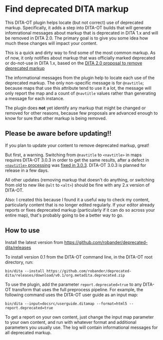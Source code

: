 # Find deprecated DITA markup

This DITA-OT plugin helps locate (but not correct) use of deprecated markup.
Specifically, it adds a step into DITA-OT builds that will generate infomrational
messages about markup that is deprecated in DITA 1.x and will be removed in DITA 2.0.
The primary goal is to give you some idea how much these changes will impact your content.

This is a quick and dirty way to find some of the most common markup. As of now,
it only notifies about markup that was officially marked deprecated or do-not-use
in DITA 1.x, based on the [DITA 2.0 proposal to remove deprecated markup](https://lists.oasis-open.org/archives/dita/201803/msg00024.html)

The informational messages from the plugin help to locate each use of the deprecated
markup. The only non-specific message is for `@navtitle`; because maps that use this
attribute tend to use it a lot, the message will only report the map and a count of `@navtitle` values
rather than generating a message for each instance.

The plugin does **not** yet identify any markup that might be changed or removed for
other reasons, because few proposals are advanced enough to know for sure that
other markup is being removed.

## Please be aware before updating!!

If you plan to update your content to remove deprecated markup, great!

But first, a warning. Switching from `@navtitle` to `<navtitle>` in maps requires
DITA-OT 3.0.3 in order to get the same results, after a defect in [`<navtitle>` processing](https://github.com/dita-ot/dita-ot/issues/2187) was [fixed in 3.0.3](https://github.com/dita-ot/dita-ot/pull/2897). 
DITA-OT 3.0.3 is planned for release in a few days.

All other updates (removing
markup that doesn't do anything, or switching from old to new like `@alt` to `<alt>`) should be fine
with any 2.x version of DITA-OT. 

Also: I created this because I found it a useful way to check my content,
particularly content that is no longer edited regularly. If your editor already reports or fixes
deprecated markup (particularly if it can do so across your entire map), that's probably going
to be a better way to go.

## How to use

Install the latest version from https://github.com/robander/deprecated-dita/releases

To install version 0.1 from the DITA-OT command line, in the DITA-OT root directory, run:

`bin/dita --install https://github.com/robander/deprecated-dita/releases/download/v0.1/org.metadita.deprecated.zip`

To use the plugin, add the parameter `report.deprecated=true` to any DITA-OT transform that uses the full
preprocess pipeline. For example, the following command uses the DITA-OT user guide as an input map:

`bin/dita --input=docsrc/userguide.ditamap --format=html5 --report.deprecated=true`

To get a report on your own content, just change the input map parameter to your own content, and run with
whatever format and additional parameters you usually use. The log will contain informational messages 
for all deprecated markup.
